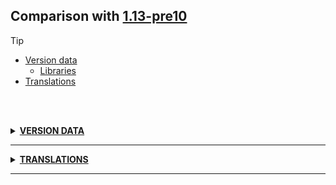 ## Comparison with [1.13-pre10](https://github.com/PixiGeko/Minecraft-generated-data/tree/1.13-pre10)

> [!TIP]
> - [Version data](#version-data)
>     - [Libraries](#version-data-libraries)
> - [Translations](#translations)

<br/><br/>
<details><summary><b><ins>VERSION DATA</ins></b><a name="version-data"></a></summary>
<br/>
<table><tr><th></th><th align="left">1.13-pre10</th><th>1.13</th></tr><tr><td>ResourcePack version</td><td><pre>3</pre></td><td><pre>4</pre></td></tr></table>
<h3>Libraries<a name="version-data-libraries"></a></h3>
<details>
<summary>
🗒️ List
</summary>

```diff
+ com.mojang:realms V1.13.4
```

</details>
</details>
<hr/>
<details><summary><b><ins>TRANSLATIONS</ins></b><a name="translations"></a></summary>
<br/>
<details>
<summary>
Keys
</summary>

```diff
+ optimizeWorld.info.converted: Upgraded chunks: %s
+ optimizeWorld.info.skipped: Skipped chunks: %s
+ optimizeWorld.info.total: Total chunks: %s
+ optimizeWorld.stage.counting: Counting chunks...
+ optimizeWorld.stage.failed: Failed! :(
+ optimizeWorld.stage.finished: Finishing up...
```

</details>
</details>
<hr/>